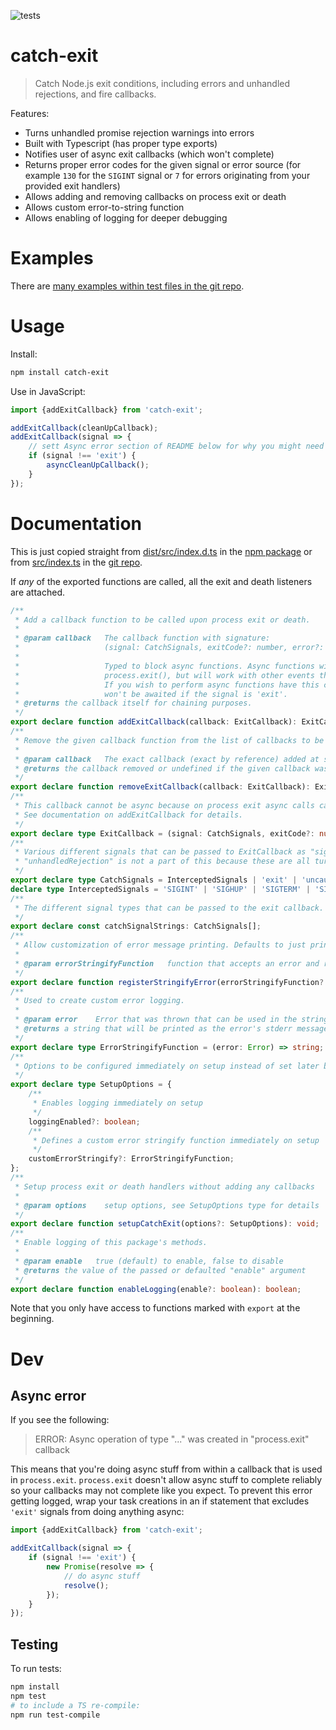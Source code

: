 ![tests](https://github.com/electrovir/catch-exit/workflows/tests/badge.svg)

# catch-exit

> Catch Node.js exit conditions, including errors and unhandled rejections, and fire callbacks.

Features:

-   Turns unhandled promise rejection warnings into errors
-   Built with Typescript (has proper type exports)
-   Notifies user of async exit callbacks (which won't complete)
-   Returns proper error codes for the given signal or error source (for example `130` for the `SIGINT` signal or `7` for errors originating from your provided exit handlers)
-   Allows adding and removing callbacks on process exit or death
-   Allows custom error-to-string function
-   Allows enabling of logging for deeper debugging

# Examples

There are [many examples within test files in the git repo](https://github.com/electrovir/catch-exit/test).

# Usage

Install:

```sh
npm install catch-exit
```

Use in JavaScript:

```javascript
import {addExitCallback} from 'catch-exit';

addExitCallback(cleanUpCallback);
addExitCallback(signal => {
    // sett Async error section of README below for why you might need to do this
    if (signal !== 'exit') {
        asyncCleanUpCallback();
    }
});
```

# Documentation

This is just copied straight from [dist/src/index.d.ts](./dist/src/index.d.ts) in the [npm package](https://www.npmjs.com/package/catch-exit) or from [src/index.ts](./src/index.ts) in the [git repo](https://github.com/electrovir/catch-exit).

If _any_ of the exported functions are called, all the exit and death listeners are attached.

```typescript
/**
 * Add a callback function to be called upon process exit or death.
 *
 * @param callback   The callback function with signature:
 *                   (signal: CatchSignals, exitCode?: number, error?: Error) => undefined | void
 *
 *                   Typed to block async functions. Async functions will not work for 'exit' events, triggered from
 *                   process.exit(), but will work with other events this catches.
 *                   If you wish to perform async functions have this callback call an async function but remember it
 *                   won't be awaited if the signal is 'exit'.
 * @returns the callback itself for chaining purposes.
 */
export declare function addExitCallback(callback: ExitCallback): ExitCallback;
/**
 * Remove the given callback function from the list of callbacks to be called on process exit or death.
 *
 * @param callback   The exact callback (exact by reference) added at some earlier point by addExitCallback.
 * @returns the callback removed or undefined if the given callback was not found.
 */
export declare function removeExitCallback(callback: ExitCallback): ExitCallback | undefined;
/**
 * This callback cannot be async because on process exit async calls can't be awaited and won't finish.
 * See documentation on addExitCallback for details.
 */
export declare type ExitCallback = (signal: CatchSignals, exitCode?: number, error?: Error) => void | undefined;
/**
 * Various different signals that can be passed to ExitCallback as "signal".
 * "unhandledRejection" is not a part of this because these are all turned into "uncaughtException" errors
 */
export declare type CatchSignals = InterceptedSignals | 'exit' | 'uncaughtException';
declare type InterceptedSignals = 'SIGINT' | 'SIGHUP' | 'SIGTERM' | 'SIGQUIT';
/**
 * The different signal types that can be passed to the exit callback.
 */
export declare const catchSignalStrings: CatchSignals[];
/**
 * Allow customization of error message printing. Defaults to just printing the stack trace.
 *
 * @param errorStringifyFunction   function that accepts an error and returns a string
 */
export declare function registerStringifyError(errorStringifyFunction?: ErrorStringifyFunction): void;
/**
 * Used to create custom error logging.
 *
 * @param error    Error that was thrown that can be used in the string
 * @returns a string that will be printed as the error's stderr message
 */
export declare type ErrorStringifyFunction = (error: Error) => string;
/**
 * Options to be configured immediately on setup instead of set later by their respective functions.
 */
export declare type SetupOptions = {
    /**
     * Enables logging immediately on setup
     */
    loggingEnabled?: boolean;
    /**
     * Defines a custom error stringify function immediately on setup
     */
    customErrorStringify?: ErrorStringifyFunction;
};
/**
 * Setup process exit or death handlers without adding any callbacks
 *
 * @param options    setup options, see SetupOptions type for details
 */
export declare function setupCatchExit(options?: SetupOptions): void;
/**
 * Enable logging of this package's methods.
 *
 * @param enable   true (default) to enable, false to disable
 * @returns the value of the passed or defaulted "enable" argument
 */
export declare function enableLogging(enable?: boolean): boolean;
```

Note that you only have access to functions marked with `export` at the beginning.

# Dev

## Async error

If you see the following:

> ERROR: Async operation of type "..." was created in "process.exit" callback

This means that you're doing async stuff from within a callback that is used in `process.exit`. `process.exit` doesn't allow async stuff to complete reliably so your callbacks may not complete like you expect. To prevent this error getting logged, wrap your task creations in an if statement that excludes `'exit'` signals from doing anything async:

```typescript
import {addExitCallback} from 'catch-exit';

addExitCallback(signal => {
    if (signal !== 'exit') {
        new Promise(resolve => {
            // do async stuff
            resolve();
        });
    }
});
```

## Testing

To run tests:

```sh
npm install
npm test
# to include a TS re-compile:
npm run test-compile
```

